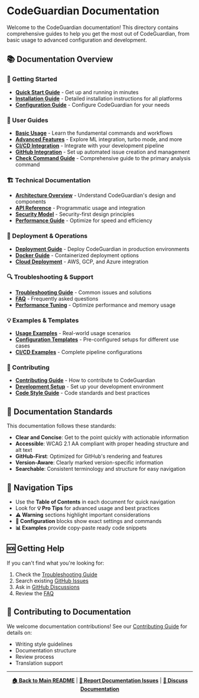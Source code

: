# CodeGuardian Documentation

Welcome to the CodeGuardian documentation! This directory contains comprehensive guides to help you get the most out of CodeGuardian, from basic usage to advanced configuration and development.

## 📚 Documentation Overview

### 🚀 Getting Started
- **[Quick Start Guide](user-guide/quick-start.md)** - Get up and running in minutes
- **[Installation Guide](user-guide/installation.md)** - Detailed installation instructions for all platforms
- **[Configuration Guide](user-guide/configuration.md)** - Configure CodeGuardian for your needs

### 🔧 User Guides
- **[Basic Usage](user-guide/basic-usage.md)** - Learn the fundamental commands and workflows
- **[Advanced Features](user-guide/advanced-features.md)** - Explore ML integration, turbo mode, and more
- **[CI/CD Integration](user-guide/ci-cd-integration.md)** - Integrate with your development pipeline
- **[GitHub Integration](user-guide/github-integration.md)** - Set up automated issue creation and management
- **[Check Command Guide](user-guide/check.md)** - Comprehensive guide to the primary analysis command

### 🏗️ Technical Documentation
- **[Architecture Overview](architecture/overview.md)** - Understand CodeGuardian's design and components
- **[API Reference](api/index.md)** - Programmatic usage and integration
- **[Security Model](architecture/security.md)** - Security-first design principles
- **[Performance Guide](architecture/performance.md)** - Optimize for speed and efficiency

### 🚀 Deployment & Operations
- **[Deployment Guide](deployment/index.md)** - Deploy CodeGuardian in production environments
- **[Docker Guide](deployment/docker.md)** - Containerized deployment options
- **[Cloud Deployment](deployment/cloud.md)** - AWS, GCP, and Azure integration

### 🔍 Troubleshooting & Support
- **[Troubleshooting Guide](troubleshooting/index.md)** - Common issues and solutions
- **[FAQ](troubleshooting/faq.md)** - Frequently asked questions
- **[Performance Tuning](troubleshooting/performance.md)** - Optimize performance and memory usage

### 💡 Examples & Templates
- **[Usage Examples](examples/index.md)** - Real-world usage scenarios
- **[Configuration Templates](examples/templates.md)** - Pre-configured setups for different use cases
- **[CI/CD Examples](examples/ci-cd-examples.md)** - Complete pipeline configurations

### 🤝 Contributing
- **[Contributing Guide](../CONTRIBUTING.md)** - How to contribute to CodeGuardian
- **[Development Setup](contributing/development-setup.md)** - Set up your development environment
- **[Code Style Guide](contributing/code-style.md)** - Code standards and best practices

## 🎯 Documentation Standards

This documentation follows these standards:

- **Clear and Concise**: Get to the point quickly with actionable information
- **Accessible**: WCAG 2.1 AA compliant with proper heading structure and alt text
- **GitHub-First**: Optimized for GitHub's rendering and features
- **Version-Aware**: Clearly marked version-specific information
- **Searchable**: Consistent terminology and structure for easy navigation

## 📖 Navigation Tips

- Use the **Table of Contents** in each document for quick navigation
- Look for **💡 Pro Tips** for advanced usage and best practices
- **⚠️ Warning** sections highlight important considerations
- **🔧 Configuration** blocks show exact settings and commands
- **📊 Examples** provide copy-paste ready code snippets

## 🆘 Getting Help

If you can't find what you're looking for:

1. Check the [Troubleshooting Guide](troubleshooting/index.md)
2. Search existing [GitHub Issues](https://github.com/d-oit/do-do-codeguardian/issues)
3. Ask in [GitHub Discussions](https://github.com/d-oit/do-do-codeguardian/discussions)
4. Review the [FAQ](troubleshooting/faq.md)

## 📝 Contributing to Documentation

We welcome documentation contributions! See our [Contributing Guide](../CONTRIBUTING.md) for details on:

- Writing style guidelines
- Documentation structure
- Review process
- Translation support

---

<div align="center">

**[🏠 Back to Main README](../README.md)** | **[🐛 Report Documentation Issues](https://github.com/d-oit/do-do-codeguardian/issues/new?labels=documentation)** | **[💬 Discuss Documentation](https://github.com/d-oit/do-do-codeguardian/discussions/categories/documentation)**

</div>

